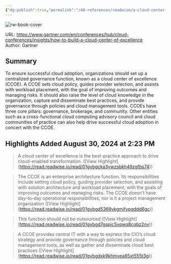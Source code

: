 ```yaml
---
{"dg-publish":true,"permalink":"/40-references/readwise/a-cloud-center-of-excellence-is-the-best-practice-approach-to-drive-cloud-enabled-transformation/","tags":["rw/articles"]}
---
```



![rw-book-cover](https://emtemp.gcom.cloud/ngw/eventassets/en/conferences/hub/cloud/images/how-to-build-a-cloud-center-of-excellence-tile.png)

  

URL: <https://www.gartner.com/en/conferences/hub/cloud-conferences/insights/how-to-build-a-cloud-center-of-excellence>  
Author: Gartner

## Summary

To ensure successful cloud adoption, organizations should set up a centralized governance function, known as a cloud center of excellence (CCOE). A CCOE sets cloud policy, guides provider selection, and assists with workload placement, with the goal of improving outcomes and managing risks. It should also raise the level of cloud knowledge in the organization, capture and disseminate best practices, and provide governance through policies and cloud management tools. CCOEs have three core pillars: governance, brokerage, and community. Other entities such as a cross-functional cloud computing advisory council and cloud communities of practice can also help drive successful cloud adoption in concert with the CCOE.

## Highlights Added August 30, 2024 at 2:23 PM

> A cloud center of excellence is the best-practice approach to drive cloud-enabled transformation. ([View Highlight] (<https://read.readwise.io/read/01gybgcka3ywzsbkh49zgfbs74>))

> The CCOE is an enterprise architecture function. Its responsibilities include setting cloud policy, guiding provider selection, and assisting with solution architecture and workload placement, with the goals of improving outcomes and managing risks. The CCOE doesn’t have day-to-day operational responsibilities, nor is it a project management organization ([View Highlight] (<https://read.readwise.io/read/01gybgd5369vkgmjfypgddd6gc>))

> This function should not be outsourced ([View Highlight] (<https://read.readwise.io/read/01gybgd7gspjc5vqwq8cqbz2nv>))

> A CCOE provides central IT with a way to express the CIO’s cloud strategy and provide governance through policies and cloud management tools, as well as gather and disseminate cloud best practices ([View Highlight] (<https://read.readwise.io/read/01gybgdxk9khmvea65xt555t3g>))

